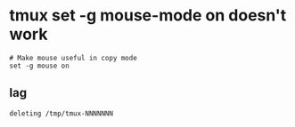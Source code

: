 # tmux set -g mouse-mode on doesn't work
```
# Make mouse useful in copy mode
set -g mouse on
```

## lag 
```
deleting /tmp/tmux-NNNNNNN
```
